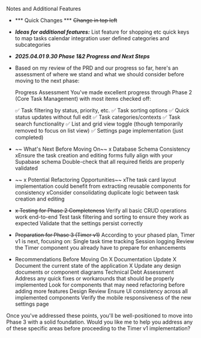 Notes and Additional Features

- *** Quick Changes ***
 ~~Change in top left~~ 


- ***Ideas for additional features:***
 List feature for shopping etc
 quick keys to map tasks
 calendar integration
 user defined categories and subcategories


- ***2025.04.01 9.30 Phase 1&2 Progress and Next Steps***

- Based on my review of the PRD and our progress so far, here's an assessment of where we stand and what we should consider before moving to the next phase:

    Progress Assessment
    You've made excellent progress through Phase 2 (Core Task Management) with most items checked off:

    ✅ Task filtering by status, priority, etc.
    ✅ Task sorting options
    ✅ Quick status updates without full edit
    ✅ Task categories/contexts
    ✅ Task search functionality
    ✅ List and grid view toggle (though temporarily removed to focus on list view)
✅ Settings page implementation (just completed)

- ~~ What's Next Before Moving On~~
    x Database Schema Consistency
    xEnsure the task creation and editing forms fully align with your Supabase schema
Double-check that all required fields are properly validated

- ~~ x Potential Refactoring Opportunities~~
    xThe task card layout implementation could benefit from extracting reusable components for consistency
    xConsider consolidating duplicate logic between task creation and editing

- ~~x Testing for Phase 2 Completeness~~
Verify all basic CRUD operations work end-to-end
Test task filtering and sorting to ensure they work as expected
Validate that the settings persist correctly

- ~~Preparation for Phase 3 (Timer v1)~~
According to your phased plan, Timer v1 is next, focusing on:
Single task time tracking
Session logging
Review the Timer component you already have to prepare for enhancements

- Recommendations Before Moving On
X Documentation Update
    X Document the current state of the application
    X Update any design documents or component diagrams
Technical Debt Assessment
     Address any quick fixes or workarounds that should be properly implemented
     Look for components that may need refactoring before adding more features
Design Review
     Ensure UI consistency across all implemented components
    Verify the mobile responsiveness of the new settings page

Once you've addressed these points, you'll be well-positioned to move into Phase 3 with a solid foundation. Would you like me to help you address any of these specific areas before proceeding to the Timer v1 implementation?